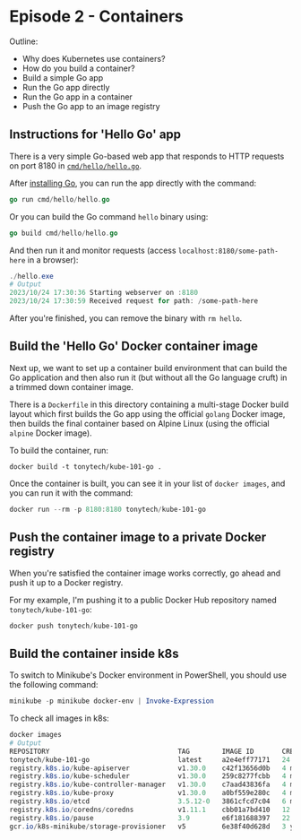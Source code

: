 # Episode 2 - Containers

Outline:

  - Why does Kubernetes use containers?
  - How do you build a container?
  - Build a simple Go app
  - Run the Go app directly
  - Run the Go app in a container
  - Push the Go app to an image registry

## Instructions for 'Hello Go' app

There is a very simple Go-based web app that responds to HTTP requests on port 8180 in [`cmd/hello/hello.go`](cmd/hello/hello.go).

After [installing Go](https://golang.org/doc/install), you can run the app directly with the command:
```go
go run cmd/hello/hello.go
```
Or you can build the Go command `hello` binary using:
```go
go build cmd/hello/hello.go
```
And then run it and monitor requests (access `localhost:8180/some-path-here` in a browser):

```powershell
./hello.exe
# Output
2023/10/24 17:30:36 Starting webserver on :8180
2023/10/24 17:30:59 Received request for path: /some-path-here
```

After you're finished, you can remove the binary with `rm hello`.

## Build the 'Hello Go' Docker container image

Next up, we want to set up a container build environment that can build the Go application and then also run it (but without all the Go language cruft) in a trimmed down container image.

There is a `Dockerfile` in this directory containing a multi-stage Docker build layout which first builds the Go app using the official `golang` Docker image, then builds the final container based on Alpine Linux (using the official `alpine` Docker image).

To build the container, run:
```powwershell
docker build -t tonytech/kube-101-go .
```
Once the container is built, you can see it in your list of `docker images`, and you can run it with the command:
```powershell
docker run --rm -p 8180:8180 tonytech/kube-101-go
```
## Push the container image to a private Docker registry

When you're satisfied the container image works correctly, go ahead and push it up to a Docker registry.

For my example, I'm pushing it to a public Docker Hub repository named `tonytech/kube-101-go`:
```powershell
docker push tonytech/kube-101-go
```

## Build the container inside k8s
To switch to Minikube's Docker environment in PowerShell, you should use the following command:
```powershell
minikube -p minikube docker-env | Invoke-Expression
```

To check all images in k8s:
```powershell
docker images
# Output
REPOSITORY                                TAG        IMAGE ID       CREATED          SIZE
tonytech/kube-101-go                      latest     a2e4eff77171   24 seconds ago   15.2MB
registry.k8s.io/kube-apiserver            v1.30.0    c42f13656d0b   4 months ago     117MB
registry.k8s.io/kube-scheduler            v1.30.0    259c8277fcbb   4 months ago     62MB
registry.k8s.io/kube-controller-manager   v1.30.0    c7aad43836fa   4 months ago     111MB
registry.k8s.io/kube-proxy                v1.30.0    a0bf559e280c   4 months ago     84.7MB
registry.k8s.io/etcd                      3.5.12-0   3861cfcd7c04   6 months ago     149MB
registry.k8s.io/coredns/coredns           v1.11.1    cbb01a7bd410   12 months ago    59.8MB
registry.k8s.io/pause                     3.9        e6f181688397   22 months ago    744kB
gcr.io/k8s-minikube/storage-provisioner   v5         6e38f40d628d   3 years ago      31.5MB
```